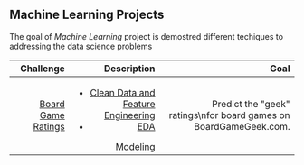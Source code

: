 ## Machine Learning Projects

The goal of *Machine Learning* project is demostred different techiques to addressing the data science problems

|Challenge|Description|Goal|
|--------:|----------:|---:|
|[Board Game Ratings](https://www.kaggle.com/c/sliced-s01e01/overview)|<ul><li>[Clean Data and Feature Engineering](https://github.com/carlosjimenez88M/DataScicencePortfolio/blob/master/Machine_Learning/Prediction/data_clean.R) </li> <li>[EDA](https://github.com/carlosjimenez88M/DataScicencePortfolio/blob/master/Machine_Learning/Prediction/EDA.md) </li></ul>[Modeling](https://github.com/carlosjimenez88M/DataScicencePortfolio/blob/master/Machine_Learning/Prediction/modeling.R)</li></ul>|Predict the "geek" ratings\nfor board games on BoardGameGeek.com.|